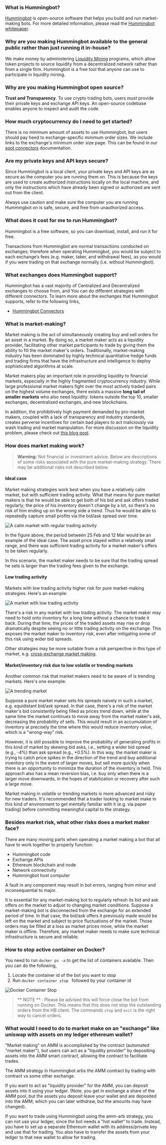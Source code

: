 ### What is Hummingbot?

[Hummingbot](http://hummingbot.io) is open-source software that helps you build and run market-making bots. For more detailed information, please read the [Hummingbot whitepaper](https://www.hummingbot.io/hummingbot.pdf).

### Why are you making Hummingbot available to the general public rather than just running it in-house?

We make money by administering [Liquidity Mining](https://support.hummingbot.io/hc/en-us) programs, which allow token projects to source liquidity from a decentralized network rather than from a single firm. Hummingbot is a free tool that anyone can use to participate in liquidity mining.

### Why are you making Hummingbot open source?

**Trust and Transparency**. To use crypto trading bots, users must provide their private keys and exchange API keys. An open-source codebase enables anyone to inspect and audit the code.

### How much cryptocurrency do I need to get started?

There is no minimum amount of assets to use Hummingbot, but users should pay heed to exchange-specific minimum order sizes. We include links to the exchange's minimum order size page. This can be found in our [spot connectors](/connectors/) documentation.

### Are my private keys and API keys secure?

Since Hummingbot is a local client, your private keys and API keys are as secure as the computer you are running them on. This is because the keys are used to create authorized instructions locally on the local machine, and only the instructions which have already been signed or authorized are sent out from the client.

Always use caution and make sure the computer you are running Hummingbot on is safe, secure, and free from unauthorized access.

### What does it cost for me to run Hummingbot?

Hummingbot is a free software, so you can download, install, and run it for free.

Transactions from Hummingbot are normal transactions conducted on exchanges; therefore when operating Hummingbot, you would be subject to each exchange’s fees (e.g. maker, taker, and withdrawal fees), as you would if you were trading on that exchange normally (i.e. without Hummingbot).

### What exchanges does Hummingbot support?

Hummingbot has a vast majority of Centralized and Decentralized exchanges to choose from, and You can do different strategies with different connectors. To learn more about the exchanges that Hummingbot supports, refer to the following links,

- [Hummingbot Connectors](/connectors/)

### What is market-making?

Market making is the act of simultaneously creating buy and sell orders for an asset in a market. By doing so, a market maker acts as a liquidity provider, facilitating other market participants to trade by giving them the ability to fill the market maker's orders. Traditionally, market-making industry has been dominated by highly technical quantitative hedge funds and trading firms that have the infrastructure and intelligence to deploy sophisticated algorithms at scale.

Market makers play an important role in providing liquidity to financial markets, especially in the highly fragmented cryptocurrency industry. While large professional market makers fight over the most actively traded pairs on the highest volume exchanges, there exists a massive **long tail of smaller markets** who also need liquidity: tokens outside the top 10, smaller exchanges, decentralized exchanges, and new blockchains.

In addition, the prohibitively high payment demanded by pro-market makers, coupled with a lack of transparency and industry standards, creates perverse incentives for certain bad players to act maliciously via wash trading and market manipulation. For more discussion on the liquidity problem, please check out [this blog post](https://www.hummingbot.io/blog/2019-01-thin-crust-of-liquidity/).

### How does market making work?

> **Warning:** Not financial or investment advice. Below are descriptions of some risks associated with the pure market-making strategy. There may be additional risks not described below.

#### Ideal case

Market making strategies work best when you have a relatively calm market, but with sufficient trading activity. What that means for pure market makers is that he would be able to get both of his bid and ask offers traded regularly; the price of his inventory doesn't change by a lot, so there's no risk of him ending up on the wrong side a trend. Thus he would be able to repeatedly capture small profits via the bid/ask spread over time.

![A calm market with regular trading activity](/assets/img/pure-mm-calm.png)

In the figure above, the period between 25 Feb and 12 Mar would be an example of the ideal case. The asset price stayed within a relatively small range, and there was sufficient trading activity for a market maker's offers to be taken regularly.

In this scenario, the market maker needs to be sure that the trading spread he sets is larger than the trading fees given to the exchange.

#### Low trading activity

Markets with low trading activity higher risk for pure market-making strategies. Here's an example:

![A market with low trading activity](/assets/img/pure-mm-low-volume.png)

There's a risk in any market with low trading activity. The market maker may need to hold onto inventory for a long time without a chance to trade it back. During that time, the prices of the traded assets may rise or drop dramatically despite seeing no or little trading activity on the exchange. This exposes the market maker to inventory risk, even after mitigating some of this risk using wider bid spreads.

Other strategies may be more suitable from a risk perspective in this type of market, e.g. [cross-exchange market making](/strategies/cross-exchange-market-making).

#### Market/inventory risk due to low volatile or trending markets

Another common risk that market makers need to be aware of is trending markets. Here's one example:

![A trending market](/assets/img/pure-mm-trending.png)

Suppose a pure market maker sets his spreads naively in such a market, e.g. equidistant bid/ask spread. In that case, there's a risk of the market maker's bid consistently being filled as prices trend down, while at the same time the market continues to move away from the market maker's ask, decreasing the probability of sells. This would result in an accumulation of inventory at precisely the time where this would reduce inventory value, which is a "wrong-way" risk.

However, it is still possible to improve the probability of generating profits in this kind of market by skewing bid asks, i.e., setting a wider bid spread (e.g., -4%) than ask spread (e.g., +0.5%). In this way, the market maker is trying to catch price spikes in the direction of the trend and buy additional inventory only in the event of larger moves, but sell more quickly when there is an opportunity to minimize the duration of the inventory is held. This approach also has a mean reversion bias, i.e. buy only when there is a larger move downwards, in the hopes of stabilization or recovery after such a large move.

Market making in volatile or trending markets is more advanced and risky for new traders. It's recommended that a trader looking to market make in this kind of environment to get mentally familiar with it (e.g. via paper trading) before committing meaningful capital to the strategy.

### Besides market risk, what other risks does a market maker face?

There are many moving parts when operating a market making a bot that all have to work together to properly function:

- Hummingbot code
- Exchange APIs
- Ethereum blockchain and node
- Network connectivity
- Hummingbot host computer

A fault in any component may result in bot errors, ranging from minor and inconsequential to major.

It is essential for any market-making bot to regularly refresh its bid and ask offers on the market to adjust to changing market conditions. Suppose a market-making bot is disconnected from the exchange for an extended period of time. In that case, the bid/ask offers it previously made would be left on the market and subject to price fluctuations of the market. Those orders may be filled at a loss as market prices move, while the market maker is offline. Therefore, any market maker needs to make sure technical infrastructure is secure and reliable.

### How to stop active container on Docker?

You need to run `docker ps -a` to get the list of containers available. Then you can do the following,

1. Locate the container id of the bot you want to stop
2. Run `docker container stop ` followed by your container id

![Docker Container Stop](/assets/img/docker-container-stop.PNG)

> ** NOTE ** : Please be advised this will force close the bot from running on Docker. This means that this does not stop the outstanding orders from the HB client. The commands `stop` and `exit` is the right way to cancel orders.

### What would I need to do to market make on an "exchange" like uniswap with assets on my ledger ethereum wallet?

"Market making" on AMM is accomplished by the contract (automated "market maker"), but users can act as a "liquidity provider" by depositing assets into the AMM smart contract, allowing the contract to facilitate trades.

The AMM strategy in Hummingbot arbs the AMM contract by trading with contract vs some other exchange.

If you want to act as "liquidity provider" for the AMM, you can deposit assets into it using your ledger. (Note, you get in exchange a share of the AMM pool, but the assets you deposit leave your wallet and are deposited into the AMM; which you can later withdraw, but the amounts may have changed).

If you want to trade using Hummingbot using the amm-arb strategy, you can not use your ledger, since the bot needs a "hot wallet" to trade. Instead, you have to set up a separate Ethereum wallet with its address/private key and use that for trading. You also have to transfer the assets from your ledger to that new wallet to allow for trading.
